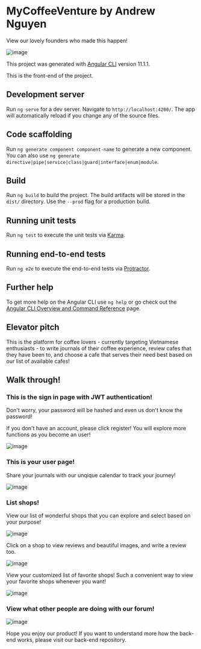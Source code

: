# MyCoffeeVenture by Andrew Nguyen

View our lovely founders who made this happen!

![image](https://user-images.githubusercontent.com/74166827/144359258-7dc448b8-e5da-4531-bbe6-e2ad50d021a3.png)


This project was generated with [Angular CLI](https://github.com/angular/angular-cli) version 11.1.1.

This is the front-end of the project. 

## Development server

Run `ng serve` for a dev server. Navigate to `http://localhost:4200/`. The app will automatically reload if you change any of the source files.

## Code scaffolding

Run `ng generate component component-name` to generate a new component. You can also use `ng generate directive|pipe|service|class|guard|interface|enum|module`.

## Build

Run `ng build` to build the project. The build artifacts will be stored in the `dist/` directory. Use the `--prod` flag for a production build.

## Running unit tests

Run `ng test` to execute the unit tests via [Karma](https://karma-runner.github.io).

## Running end-to-end tests

Run `ng e2e` to execute the end-to-end tests via [Protractor](http://www.protractortest.org/).

## Further help

To get more help on the Angular CLI use `ng help` or go check out the [Angular CLI Overview and Command Reference](https://angular.io/cli) page.

## Elevator pitch

This is the platform for coffee lovers - currently targeting Vietnamese enthusiasts - to write journals of their coffee experience, review cafes that they have been to, and choose a cafe that serves their need best based on our list of available cafes!


## Walk through!

### This is the sign in page with JWT authentication! 

Don't worry, your password will be hashed and even us don't know the password!

If you don't have an account, please click register! You will explore more functions as you become an user!

![image](https://user-images.githubusercontent.com/74166827/144357963-bd50bed5-2994-43b0-8dbc-70c6dbefb664.png)

### This is your user page!

Share your journals with our unqique calendar to track your journey!

![image](https://user-images.githubusercontent.com/74166827/144358662-48a154f1-0d35-4c29-8571-02ed56ada500.png)


### List shops!

View our list of wonderful shops that you can explore and select based on your purpose!

![image](https://user-images.githubusercontent.com/74166827/144358801-127ead0c-ce0b-4e87-9bd2-98f5227d3bde.png)

Click on a shop to view reviews and beautiful images, and write a review too.

![image](https://user-images.githubusercontent.com/74166827/144359067-8b8da6b3-c069-48b1-abcb-7a255727816c.png)

View your customized list of favorite shops! Such a convenient way to view your favorite shops whenever you want!

![image](https://user-images.githubusercontent.com/74166827/144359216-2dbf017a-c115-48d2-8d57-87e3cb1b7bed.png)

### View what other people are doing with our forum!

![image](https://user-images.githubusercontent.com/74166827/144359529-473aa68b-d21e-40d0-859c-d441d8324bc5.png)


Hope you enjoy our product! If you want to understand more how the back-end works, please visit our back-end repository.
